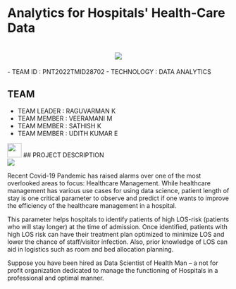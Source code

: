 # Analytics for Hospitals' Health-Care Data
<h1  align="center" align="fill"<a href="https://github.com/IBM-EPBL/IBM-Project-50582-1660916966"> <img src="https://media4.giphy.com/media/JkVnfE54QdOMQBxmHg/giphy.gif?cid=ecf05e47215r4rmaf63buj3u3ggjs78cg9o7yq90umsqfl35&rid=giphy.gif&ct=g"></a></h1>
  - TEAM ID : PNT2022TMID28702
  - TECHNOLOGY : DATA ANALYTICS
 
## TEAM
  - TEAM LEADER : RAGUVARMAN K
  - TEAM MEMBER : VEERAMANI M
  - TEAM MEMBER : SATHISH K
  - TEAM MEMBER : UDITH KUMAR E
  
 <img src="https://media3.giphy.com/media/MCO1kdGhOs2bMcdQKa/giphy.gif?cid=ecf05e47d1aooffyrjz04dhi6vs7g6ohwuu5i2bxt8vbyegj&rid=giphy.gif&ct=s" width="32" height="32">
 ## PROJECT DESCRIPTION
<div> <img src="https://i.pinimg.com/originals/27/e9/6e/27e96ef235e0a505bb7afdb18849e664.gif" align="center">
<p>Recent Covid-19 Pandemic has raised alarms over one of the most overlooked areas to focus: Healthcare
Management. While healthcare management has various use cases for using data science, patient length of stay is one critical parameter to observe and predict if one wants to improve the efficiency of the healthcare management in a hospital.

This parameter helps hospitals to identify patients of high LOS-risk (patients who will stay longer) at the time of admission. Once identified, patients with high LOS risk can have their treatment plan optimized to minimize LOS and lower the chance of staff/visitor infection. Also, prior knowledge of LOS can aid in logistics such as room and bed allocation planning.

Suppose you have been hired as Data Scientist of Health Man – a not for profit organization dedicated to manage the functioning of Hospitals in a professional and optimal manner.</p> </div>


